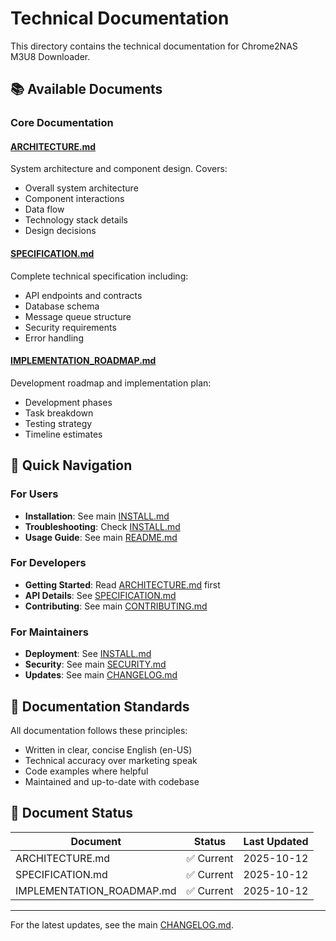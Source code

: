 # Technical Documentation

This directory contains the technical documentation for Chrome2NAS M3U8 Downloader.

## 📚 Available Documents

### Core Documentation

#### [ARCHITECTURE.md](ARCHITECTURE.md)
System architecture and component design. Covers:
- Overall system architecture
- Component interactions
- Data flow
- Technology stack details
- Design decisions

#### [SPECIFICATION.md](SPECIFICATION.md)
Complete technical specification including:
- API endpoints and contracts
- Database schema
- Message queue structure
- Security requirements
- Error handling

#### [IMPLEMENTATION_ROADMAP.md](IMPLEMENTATION_ROADMAP.md)
Development roadmap and implementation plan:
- Development phases
- Task breakdown
- Testing strategy
- Timeline estimates

## 🚀 Quick Navigation

### For Users
- **Installation**: See main [INSTALL.md](../INSTALL.md)
- **Troubleshooting**: Check [INSTALL.md](../INSTALL.md#troubleshooting)
- **Usage Guide**: See main [README.md](../README.md#usage)

### For Developers
- **Getting Started**: Read [ARCHITECTURE.md](ARCHITECTURE.md) first
- **API Details**: See [SPECIFICATION.md](SPECIFICATION.md)
- **Contributing**: See main [CONTRIBUTING.md](../CONTRIBUTING.md)

### For Maintainers
- **Deployment**: See [INSTALL.md](../INSTALL.md)
- **Security**: See main [SECURITY.md](../SECURITY.md)
- **Updates**: See main [CHANGELOG.md](../CHANGELOG.md)

## 📖 Documentation Standards

All documentation follows these principles:
- Written in clear, concise English (en-US)
- Technical accuracy over marketing speak
- Code examples where helpful
- Maintained and up-to-date with codebase

## 🔄 Document Status

| Document | Status | Last Updated |
|----------|--------|--------------|
| ARCHITECTURE.md | ✅ Current | 2025-10-12 |
| SPECIFICATION.md | ✅ Current | 2025-10-12 |
| IMPLEMENTATION_ROADMAP.md | ✅ Current | 2025-10-12 |

---

For the latest updates, see the main [CHANGELOG.md](../CHANGELOG.md).
